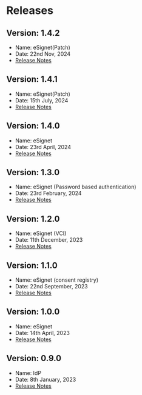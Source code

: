 # Releases

## Version: 1.4.2

* Name: eSignet(Patch)
* Date: 22nd Nov, 2024
* [Release Notes](https://docs.esignet.io/versions/v1.4.2)

## Version: 1.4.1

* Name: eSignet(Patch)
* Date: 15th July, 2024
* [Release Notes](v1.4.1/)

## Version: 1.4.0

* Name: eSignet
* Date: 23rd April, 2024
* [Release Notes](https://docs.esignet.io/versions/v1.4.0)

## Version: 1.3.0

* Name: eSignet (Password based authentication)
* Date: 23rd February, 2024
* [Release Notes](https://docs.esignet.io/versions/v1.3.0)

## Version: 1.2.0

* Name: eSignet (VCI)
* Date: 11th December, 2023
* [Release Notes](https://docs.esignet.io/versions/v1.2.0)

## Version: 1.1.0

* Name: eSignet (consent registry)
* Date: 22nd September, 2023
* [Release Notes](v1.1.0)

## Version: 1.0.0

* Name: eSignet
* Date: 14th April, 2023
* [Release Notes](v1.0.0)

## Version: 0.9.0

* Name: IdP
* Date: 8th January, 2023
* [Release Notes](v0.9.0)
